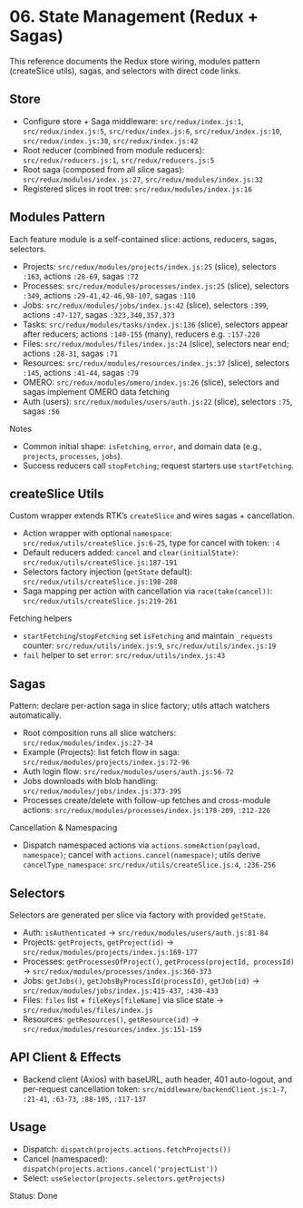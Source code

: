 # 06. State Management (Redux + Sagas)

This reference documents the Redux store wiring, modules pattern (createSlice utils), sagas, and selectors with direct code links.

## Store
- Configure store + Saga middleware: `src/redux/index.js:1`, `src/redux/index.js:5`, `src/redux/index.js:6`, `src/redux/index.js:10`, `src/redux/index.js:38`, `src/redux/index.js:42`
- Root reducer (combined from module reducers): `src/redux/reducers.js:1`, `src/redux/reducers.js:5`
- Root saga (composed from all slice sagas): `src/redux/modules/index.js:27`, `src/redux/modules/index.js:32`
- Registered slices in root tree: `src/redux/modules/index.js:16`

## Modules Pattern
Each feature module is a self-contained slice: actions, reducers, sagas, selectors.
- Projects: `src/redux/modules/projects/index.js:25` (slice), selectors `:163`, actions `:28-69`, sagas `:72`
- Processes: `src/redux/modules/processes/index.js:25` (slice), selectors `:349`, actions `:29-41,42-46,98-107`, sagas `:110`
- Jobs: `src/redux/modules/jobs/index.js:42` (slice), selectors `:399`, actions `:47-127`, sagas `:323,340,357,373`
- Tasks: `src/redux/modules/tasks/index.js:136` (slice), selectors appear after reducers; actions `:140-155` (many), reducers e.g. `:157-220`
- Files: `src/redux/modules/files/index.js:24` (slice), selectors near end; actions `:28-31`, sagas `:71`
- Resources: `src/redux/modules/resources/index.js:37` (slice), selectors `:145`, actions `:41-44`, sagas `:79`
- OMERO: `src/redux/modules/omero/index.js:26` (slice), selectors and sagas implement OMERO data fetching
- Auth (users): `src/redux/modules/users/auth.js:22` (slice), selectors `:75`, sagas `:56`

Notes
- Common initial shape: `isFetching`, `error`, and domain data (e.g., `projects`, `processes`, `jobs`).
- Success reducers call `stopFetching`; request starters use `startFetching`.

## createSlice Utils
Custom wrapper extends RTK’s `createSlice` and wires sagas + cancellation.
- Action wrapper with optional `namespace`: `src/redux/utils/createSlice.js:6-25`, type for cancel with token: `:4`
- Default reducers added: `cancel` and `clear(initialState)`: `src/redux/utils/createSlice.js:187-191`
- Selectors factory injection (`getState` default): `src/redux/utils/createSlice.js:198-208`
- Saga mapping per action with cancellation via `race(take(cancel))`: `src/redux/utils/createSlice.js:219-261`

Fetching helpers
- `startFetching`/`stopFetching` set `isFetching` and maintain `_requests` counter: `src/redux/utils/index.js:9`, `src/redux/utils/index.js:19`
- `fail` helper to set `error`: `src/redux/utils/index.js:43`

## Sagas
Pattern: declare per-action saga in slice factory; utils attach watchers automatically.
- Root composition runs all slice watchers: `src/redux/modules/index.js:27-34`
- Example (Projects): list fetch flow in saga: `src/redux/modules/projects/index.js:72-96`
- Auth login flow: `src/redux/modules/users/auth.js:56-72`
- Jobs downloads with blob handling: `src/redux/modules/jobs/index.js:373-395`
- Processes create/delete with follow-up fetches and cross-module actions: `src/redux/modules/processes/index.js:178-209`, `:212-226`

Cancellation & Namespacing
- Dispatch namespaced actions via `actions.someAction(payload, namespace)`; cancel with `actions.cancel(namespace)`; utils derive `cancelType_namespace`: `src/redux/utils/createSlice.js:4`, `:236-256`

## Selectors
Selectors are generated per slice via factory with provided `getState`.
- Auth: `isAuthenticated` → `src/redux/modules/users/auth.js:81-84`
- Projects: `getProjects`, `getProject(id)` → `src/redux/modules/projects/index.js:169-177`
- Processes: `getProcessesOfProject()`, `getProcess(projectId, processId)` → `src/redux/modules/processes/index.js:360-373`
- Jobs: `getJobs()`, `getJobsByProcessId(processId)`, `getJob(id)` → `src/redux/modules/jobs/index.js:415-437`, `:430-433`
- Files: `files` list + `fileKeys[fileName]` via slice state → `src/redux/modules/files/index.js`
- Resources: `getResources()`, `getResource(id)` → `src/redux/modules/resources/index.js:151-159`

## API Client & Effects
- Backend client (Axios) with baseURL, auth header, 401 auto-logout, and per-request cancellation token: `src/middleware/backendClient.js:1-7`, `:21-41`, `:63-73`, `:88-105`, `:117-137`

## Usage
- Dispatch: `dispatch(projects.actions.fetchProjects())`
- Cancel (namespaced): `dispatch(projects.actions.cancel('projectList'))`
- Select: `useSelector(projects.selectors.getProjects)`

Status: Done
